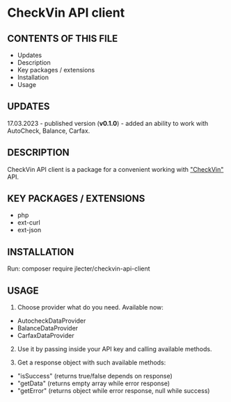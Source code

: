 # CheckVin API client

CONTENTS OF THIS FILE
---------------------

 * Updates
 * Description
 * Key packages / extensions
 * Installation
 * Usage
 
  UPDATES
------------

17.03.2023 - published version (<b>v0.1.0</b>) - added an ability to work with AutoCheck, Balance, Carfax.
 
  DESCRIPTION
------------

CheckVin API client is a package for a convenient working with <a href="https://checkvin.com.ua">"CheckVin"</a> API.

  KEY PACKAGES / EXTENSIONS
------------

* php
* ext-curl
* ext-json

 INSTALLATION
------------

Run: composer require jlecter/checkvin-api-client

 USAGE
------------

1. Choose provider what do you need. Available now:
- AutocheckDataProvider
- BalanceDataProvider
- CarfaxDataProvider

2. Use it by passing inside your API key and calling available methods.

3. Get a response object with such available methods:
- "isSuccess" (returns true/false depends on response)
- "getData" (returns empty array while error response)
- "getError" (returns object while error response, null while success)
